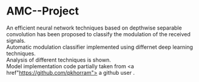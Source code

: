 # AMC--Project
An efficient neural network techniques based on depthwise separable convolution has been proposed to classify the modulation of the received signals.
</br>
Automatic modulation classifier implemented using differnet deep learning techniques.
</br>
Analysis of different techniques is shown.
</br>
Model implementation code partially taken from <a href"https://github.com/pkhorram"> a github user </a>.
